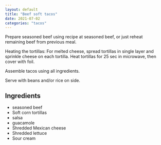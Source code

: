 ```yaml
---
layout: default
title: "Beef soft tacos"
date: 2021-07-02
categories: "tacos"
---
```


Prepare seasoned beef using recipe at seasoned beef, or just reheat remaining beef from previous meal.

Heating the tortillas: For melted cheese, spread tortillas in single layer and sprinkle cheese on each tortilla. 
Heat tortillas for 25 sec in microwave, then cover with foil.

Assemble tacos using all ingredients. 

Serve with beans and/or rice on side. 

## Ingredients

* seasoned beef
* Soft corn tortillas
* salsa
* guacamole
* Shredded Mexican cheese
* Shredded lettuce
* Sour cream

